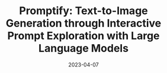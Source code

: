 ---
title: "Promptify: Text-to-Image Generation through Interactive Prompt Exploration with Large Language Models"
authors: "Stephen Brade, Bryan Wang, Mauricio Sousa, Sageev Oore, and Tovi Grossman"
collection: publications
permalink: /publication/Promptify
date: 2023-04-07
venue: 'UIST'
paperurl: 'https://arxiv.org/abs/2304.09337'
citation: "Stephen Brade, Bryan Wang, Mauricio Sousa, Sageev Oore, and Tovi Grossman. 2023. Promptify: Text-to-Image Generation through Interactive Prompt Exploration with Large Language Models."
---